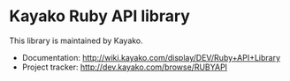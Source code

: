 Kayako Ruby API library
=======================

This library is maintained by Kayako.

* Documentation: http://wiki.kayako.com/display/DEV/Ruby+API+Library
* Project tracker: http://dev.kayako.com/browse/RUBYAPI
